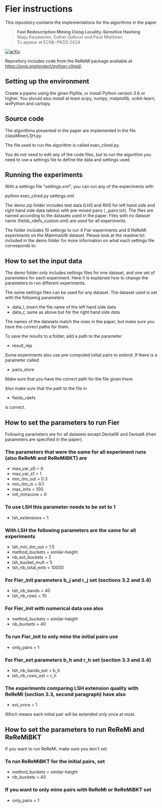 # Fier instructions

This repository contains the implementations for the algorithms in the paper 
> **Fast Redescription Mining Using Locality-Sensitive Hashing**<br>
> Maiju Karjalainen, Esther Galbrun and Pauli Miettinen<br>
> To appear at ECML-PKDD 2024

[![arXiv](https://img.shields.io/badge/arXiv-2406.04148-b31b1b.svg)](https://arxiv.org/abs/2406.04148)

Repository includes code from the ReReMi package available at https://pypi.org/project/python-clired/.

## Setting up the environment 

Create a pipenv using the given Pipfile, or install Python version 3.6 or higher. You should also install at least scipy, numpy, matplotlib, scikit-learn, wxPython and cartopy.

## Source code

The algorithms presented in the paper are implemented in the file classMinerLSH.py. 

The file used to run the algorithm is called exec_clired.py.

You do not need to edit any of the code files, but to run the algorithm you need to use a settings file to define the data and settings used.

## Running the experiments

With a settings file "settings.xml", you can run any of the experiments with

python exec_clired.py settings.xml

The demo.zip folder includes test data (LHS and RHS for left hand side and right hand side data tables) with pre-mined pairs ( _pairs.txt). The files are named according to the datasets used in the paper. Files with no dataset name (fields_rdefs_custom.xml) are used for all experiments. 

The folder includes 10 settings to run 4 Fier experiments and 6 ReReMi experiments on the MammalsW dataset. Please look at the readme.txt included in the demo folder for more information on what each settings file corresponds to.

## How to set the input data

The demo folder only includes settings files for one dataset, and one set of parameters for each experiment. Here it is explained how to change the parameters to run different experiments.

The same settings files can be used for any dataset. The dataset used is set with the following parameters 

* data_l, insert the file name of the left hand side data
* data_r, same as above but for the right hand side data

The names of the datasets match the ones in the paper, but make sure you have the correct paths for them.

To save the results to a folder, add a path to the parameter

* result_rep

Some experiments also use pre-computed initial pairs to extend. If there is a parameter called 

* pairs_store

Make sure that you have the correct path for the file given there.

Also make sure that the path to the file in 

* fields_rdefs

is correct.

## How to set the parameters to run Fier

Following parameters are for all datasets except DentalW and DentalA (their parameters are specified in the paper).

### The parameters that were the same for all experiment runs (also ReReMi and ReReMiBKT) are

* max_var_s0 = 0
* max_var_s1 = 1
* min_itm_out = 0.3
* min_itm_in = 0.1
* max_inits = 100
* init_minscore = 0

### To use LSH this parameter needs to be set to 1

* lsh_extensions = 1

### With LSH the following parameters are the same for all experiments

* lsh_min_itm_out = 1.5
* method_buckets = similar-height
* nb_ext_buckets = 2
* lsh_bucket_mult = 5
* lsh_nb_total_exts = 10000

### For Fier_init parameters b_j and r_j set (sections 3.2 and 3.4)

* lsh_nb_bands = 40
* lsh_nb_rows = 10

### For Fier_init with numerical data use also

* method_buckets = similar-height
* nb_buckets = 40

### To run Fier_init to only mine the initial pairs use

* only_pairs = 1

### For Fier_ext parameters b_h and r_h set (section 3.3 and 3.4)

* lsh_nb_bands_ext = b_h
* lsh_nb_rows_ext = r_h

### The experiments comparing LSH extension quality with ReReMi (section 3.3, second paragraph) have also

* ext_once = 1

Which means each initial pair will be extended only once at most.

## How to set the parameters to run ReReMi and ReReMiBKT

If you want to run ReReMi, make sure you don't set 
### To run ReReMiBKT for the initial pairs, set 

* method_buckets = similar-height
* nb_buckets = 40

### If you want to only mine pairs with ReReMi or ReReMiBKT set

* only_pairs = 1

